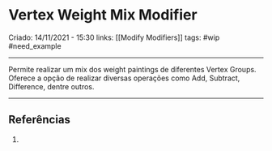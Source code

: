 # Vertex Weight Mix Modifier
Criado: 14/11/2021 - 15:30
links: [[Modify Modifiers]]
tags: #wip #need_example 

---

Permite realizar um mix dos weight paintings de diferentes Vertex Groups. Oferece a opção de realizar diversas operações como Add, Subtract, Difference, dentre outros.

---
## Referências
1.
